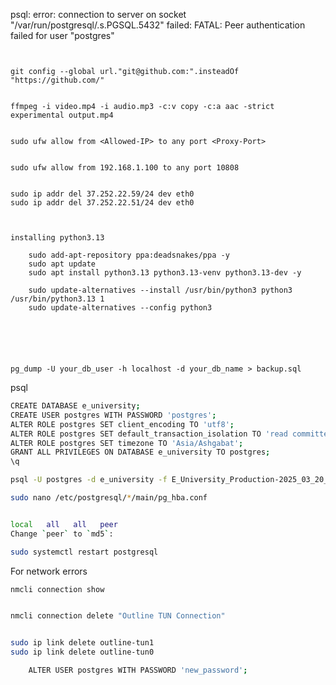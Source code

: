psql: error: connection to server on socket "/var/run/postgresql/.s.PGSQL.5432" failed: FATAL:  Peer authentication failed for user "postgres"
	

~~~bashALTER USER postgres WITH PASSWORD 'your_new_password';


git config --global url."git@github.com:".insteadOf "https://github.com/"


ffmpeg -i video.mp4 -i audio.mp3 -c:v copy -c:a aac -strict experimental output.mp4


sudo ufw allow from <Allowed-IP> to any port <Proxy-Port>


sudo ufw allow from 192.168.1.100 to any port 10808


sudo ip addr del 37.252.22.59/24 dev eth0
sudo ip addr del 37.252.22.51/24 dev eth0  



installing python3.13
	
	sudo add-apt-repository ppa:deadsnakes/ppa -y
	sudo apt update
	sudo apt install python3.13 python3.13-venv python3.13-dev -y
	
	sudo update-alternatives --install /usr/bin/python3 python3 /usr/bin/python3.13 1
	sudo update-alternatives --config python3






pg_dump -U your_db_user -h localhost -d your_db_name > backup.sql

~~~


psql
~~~bash
CREATE DATABASE e_university;
CREATE USER postgres WITH PASSWORD 'postgres';
ALTER ROLE postgres SET client_encoding TO 'utf8';
ALTER ROLE postgres SET default_transaction_isolation TO 'read committed';
ALTER ROLE postgres SET timezone TO 'Asia/Ashgabat';
GRANT ALL PRIVILEGES ON DATABASE e_university TO postgres;
\q

~~~




~~~bash
psql -U postgres -d e_university -f E_University_Production-2025_03_20_20_04_01-dump.sql

~~~

~~~bash
sudo nano /etc/postgresql/*/main/pg_hba.conf


local   all   all   peer
Change `peer` to `md5`:

sudo systemctl restart postgresql
~~~


For network errors

~~~bash
nmcli connection show


nmcli connection delete "Outline TUN Connection"


sudo ip link delete outline-tun1
sudo ip link delete outline-tun0
~~~


~~~bash
	ALTER USER postgres WITH PASSWORD 'new_password';

~~~
